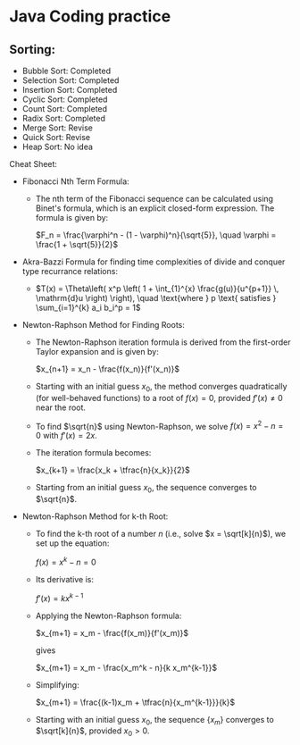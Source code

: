 # Java Coding practice

## Sorting:
  - Bubble Sort: Completed
  - Selection Sort: Completed
  - Insertion Sort: Completed
  - Cyclic Sort: Completed
  - Count Sort: Completed
  - Radix Sort: Completed
  - Merge Sort: Revise
  - Quick Sort: Revise
  - Heap Sort: No idea
  
Cheat Sheet:
- Fibonacci Nth Term Formula:
  * The nth term of the Fibonacci sequence can be calculated using Binet's formula, which is an explicit closed-form expression. The formula is given by:

    $F_n = \frac{\varphi^n - (1 - \varphi)^n}{\sqrt{5}}, \quad \varphi = \frac{1 + \sqrt{5}}{2}$

- Akra-Bazzi Formula for finding time complexities of divide and conquer type recurrance relations:

  * $T(x) = \Theta\left( x^p \left( 1 + \int_{1}^{x} \frac{g(u)}{u^{p+1}} \, \mathrm{d}u \right) \right), \quad \text{where } p \text{ satisfies } \sum_{i=1}^{k} a_i b_i^p = 1$
 
- Newton-Raphson Method for Finding Roots:

  * The Newton-Raphson iteration formula is derived from the first-order Taylor expansion and is given by:

    $x_{n+1} = x_n - \frac{f(x_n)}{f'(x_n)}$

  * Starting with an initial guess $x_0$, the method converges quadratically (for well-behaved functions) to a root of $f(x) = 0$, provided $f'(x) \neq 0$ near the root.
 
  * To find $\sqrt{n}$ using Newton-Raphson, we solve $f(x) = x^2 - n = 0$ with $f'(x) = 2x$.
  
  * The iteration formula becomes:

    $x_{k+1} = \frac{x_k + \tfrac{n}{x_k}}{2}$

  * Starting from an initial guess $x_0$, the sequence converges to $\sqrt{n}$.
 
- Newton-Raphson Method for k-th Root:

  * To find the k-th root of a number $n$ (i.e., solve $x = \sqrt[k]{n}$), we set up the equation:
  
    $f(x) = x^k - n = 0$

  * Its derivative is:

    $f'(x) = kx^{k-1}$

  * Applying the Newton-Raphson formula:

    $x_{m+1} = x_m - \frac{f(x_m)}{f'(x_m)}$

    gives

    $x_{m+1} = x_m - \frac{x_m^k - n}{k x_m^{k-1}}$

  * Simplifying:

    $x_{m+1} = \frac{(k-1)x_m + \tfrac{n}{x_m^{k-1}}}{k}$

  * Starting with an initial guess $x_0$, the sequence $\{x_m\}$ converges to $\sqrt[k]{n}$, provided $x_0 > 0$.


    
​
